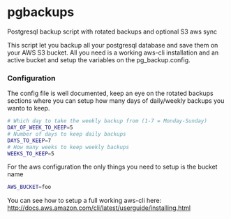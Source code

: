 # pgbackups
Postgresql backup script with rotated backups and optional S3 aws sync

This script let you backup all your postgresql database and save them on your AWS S3 bucket.
All you need is a working aws-cli installation and an active bucket and setup the variables on the pg_backup.config.

### Configuration
The config file is well documented, keep an eye on the rotated backups sections where you can setup how many days of daily/weekly backups you wanto to keep.

```sh
# Which day to take the weekly backup from (1-7 = Monday-Sunday)
DAY_OF_WEEK_TO_KEEP=5
# Number of days to keep daily backups
DAYS_TO_KEEP=7
# How many weeks to keep weekly backups
WEEKS_TO_KEEP=5
```

For the aws configuration the only things you need to setup is the bucket name
```sh
AWS_BUCKET=foo
```
You can see how to setup a full working aws-cli here: http://docs.aws.amazon.com/cli/latest/userguide/installing.html
